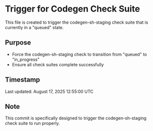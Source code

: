 # Trigger for Codegen Check Suite

This file is created to trigger the codegen-sh-staging check suite that is currently in a "queued" state.

## Purpose

- Force the codegen-sh-staging check to transition from "queued" to "in_progress"
- Ensure all check suites complete successfully

## Timestamp

Last updated: August 17, 2025 12:55:00 UTC

## Note

This commit is specifically designed to trigger the codegen-sh-staging check suite to run properly.

